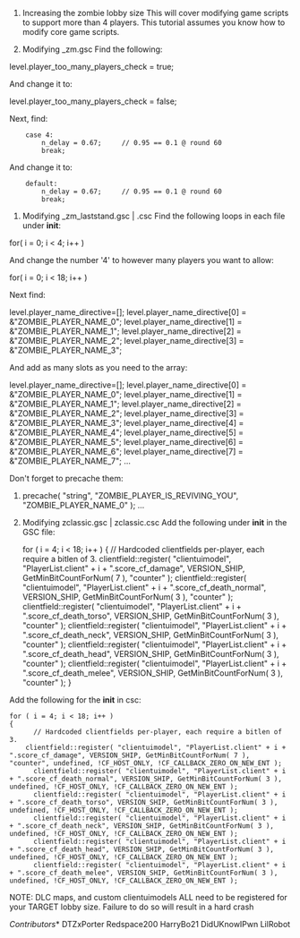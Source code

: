 1.  Increasing the zombie lobby size
This will cover modifying game scripts to support more than 4 players. This tutorial assumes you know how to modify core game scripts.

1.  Modifying _zm.gsc
Find the following:

level.player_too_many_players_check = true;

And change it to:

level.player_too_many_players_check = false;

Next, find:

		case 4:
			n_delay = 0.67;		// 0.95 == 0.1 @ round 60
			break;

And change it to:

		default:
			n_delay = 0.67;		// 0.95 == 0.1 @ round 60
			break;


1.  Modifying _zm_laststand.gsc | .csc
Find the following loops in each file under __init__:

for( i = 0; i < 4; i++ )

And change the number '4' to however many players you want to allow:

for( i = 0; i < 18; i++ )

Next find:

level.player_name_directive=[];
level.player_name_directive[0] = &"ZOMBIE_PLAYER_NAME_0";
level.player_name_directive[1] = &"ZOMBIE_PLAYER_NAME_1";
level.player_name_directive[2] = &"ZOMBIE_PLAYER_NAME_2";
level.player_name_directive[3] = &"ZOMBIE_PLAYER_NAME_3";

And add as many slots as you need to the array:

level.player_name_directive=[];
level.player_name_directive[0] = &"ZOMBIE_PLAYER_NAME_0";
level.player_name_directive[1] = &"ZOMBIE_PLAYER_NAME_1";
level.player_name_directive[2] = &"ZOMBIE_PLAYER_NAME_2";
level.player_name_directive[3] = &"ZOMBIE_PLAYER_NAME_3";
level.player_name_directive[4] = &"ZOMBIE_PLAYER_NAME_4";
level.player_name_directive[5] = &"ZOMBIE_PLAYER_NAME_5";
level.player_name_directive[6] = &"ZOMBIE_PLAYER_NAME_6";
level.player_name_directive[7] = &"ZOMBIE_PLAYER_NAME_7";
...

Don't forget to precache them:

1. precache( "string", "ZOMBIE_PLAYER_IS_REVIVING_YOU", "ZOMBIE_PLAYER_NAME_0" );
...


1.  Modifying zclassic.gsc | zclassic.csc
Add the following under __init__ in the GSC file:

	for ( i = 4; i < 18; i++ )
	{
          // Hardcoded clientfields per-player, each require a bitlen of 3.
		clientfield::register( "clientuimodel", "PlayerList.client" + i + ".score_cf_damage", VERSION_SHIP, GetMinBitCountForNum( 7 ), "counter" );
          clientfield::register( "clientuimodel", "PlayerList.client" + i + ".score_cf_death_normal", VERSION_SHIP, GetMinBitCountForNum( 3 ), "counter" );
          clientfield::register( "clientuimodel", "PlayerList.client" + i + ".score_cf_death_torso", VERSION_SHIP, GetMinBitCountForNum( 3 ), "counter" );
          clientfield::register( "clientuimodel", "PlayerList.client" + i + ".score_cf_death_neck", VERSION_SHIP, GetMinBitCountForNum( 3 ), "counter" );
          clientfield::register( "clientuimodel", "PlayerList.client" + i + ".score_cf_death_head", VERSION_SHIP, GetMinBitCountForNum( 3 ), "counter" );
          clientfield::register( "clientuimodel", "PlayerList.client" + i + ".score_cf_death_melee", VERSION_SHIP, GetMinBitCountForNum( 3 ), "counter" );
	}

Add the following for the __init__ in csc:

	for ( i = 4; i < 18; i++ )
	{
          // Hardcoded clientfields per-player, each require a bitlen of 3.
		clientfield::register( "clientuimodel", "PlayerList.client" + i + ".score_cf_damage", VERSION_SHIP, GetMinBitCountForNum( 7 ), "counter", undefined, !CF_HOST_ONLY, !CF_CALLBACK_ZERO_ON_NEW_ENT );
          clientfield::register( "clientuimodel", "PlayerList.client" + i + ".score_cf_death_normal", VERSION_SHIP, GetMinBitCountForNum( 3 ), undefined, !CF_HOST_ONLY, !CF_CALLBACK_ZERO_ON_NEW_ENT );
          clientfield::register( "clientuimodel", "PlayerList.client" + i + ".score_cf_death_torso", VERSION_SHIP, GetMinBitCountForNum( 3 ), undefined, !CF_HOST_ONLY, !CF_CALLBACK_ZERO_ON_NEW_ENT );
          clientfield::register( "clientuimodel", "PlayerList.client" + i + ".score_cf_death_neck", VERSION_SHIP, GetMinBitCountForNum( 3 ), undefined, !CF_HOST_ONLY, !CF_CALLBACK_ZERO_ON_NEW_ENT );
          clientfield::register( "clientuimodel", "PlayerList.client" + i + ".score_cf_death_head", VERSION_SHIP, GetMinBitCountForNum( 3 ), undefined, !CF_HOST_ONLY, !CF_CALLBACK_ZERO_ON_NEW_ENT );
          clientfield::register( "clientuimodel", "PlayerList.client" + i + ".score_cf_death_melee", VERSION_SHIP, GetMinBitCountForNum( 3 ), undefined, !CF_HOST_ONLY, !CF_CALLBACK_ZERO_ON_NEW_ENT );


NOTE: DLC maps, and custom clientuimodels ALL need to be registered for your TARGET lobby size. Failure to do so will result in a hard crash

  *Contributors**
DTZxPorter
Redspace200
HarryBo21
DidUKnowIPwn
LilRobot